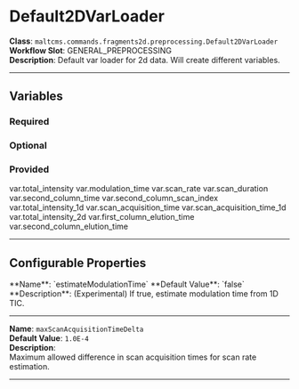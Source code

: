 <h1>Default2DVarLoader</h1>

**Class**: `maltcms.commands.fragments2d.preprocessing.Default2DVarLoader`  
**Workflow Slot**: GENERAL_PREPROCESSING  
**Description**: Default var loader for 2d data. Will create different variables.  

---

<h2>Variables</h2>
<h3>Required</h3>

<h3>Optional</h3>

<h3>Provided</h3>
	var.total_intensity
	var.modulation_time
	var.scan_rate
	var.scan_duration
	var.second_column_time
	var.second_column_scan_index
	var.total_intensity_1d
	var.scan_acquisition_time
	var.scan_acquisition_time_1d
	var.total_intensity_2d
	var.first_column_elution_time
	var.second_column_elution_time


---

<h2>Configurable Properties</h2>
**Name**: `estimateModulationTime`  
**Default Value**: `false`  
**Description**:  
(Experimental) If true, estimate modulation time from 1D TIC.  

---

**Name**: `maxScanAcquisitionTimeDelta`  
**Default Value**: `1.0E-4`  
**Description**:  
Maximum allowed difference in scan acquisition times for scan rate estimation.  

---



